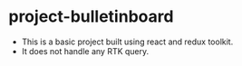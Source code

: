 # project-bulletinboard
- This is a basic project built using react and redux toolkit.
- It does not handle any RTK query.
